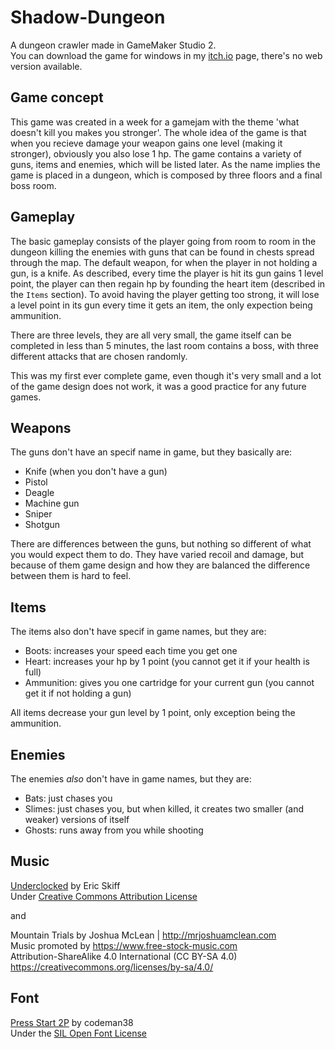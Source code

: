 # Shadow-Dungeon
A dungeon crawler made in GameMaker Studio 2.<br>
You can download the game for windows in my [itch.io](https://guimica.itch.io/shadow-dungeon) page, there's no web version available.

## Game concept
This game was created in a week for a gamejam with the theme 'what doesn't kill you makes you stronger'.
The whole idea of the game is that when you recieve damage your weapon gains one level (making it stronger),
obviously you also lose 1 hp. The game contains a variety of guns, items and enemies, which will be listed later.
As the name implies the game is placed in a dungeon, which is composed by three floors and a final boss room.

## Gameplay
The basic gameplay consists of the player going from room to room in the dungeon killing the enemies with guns that can
be found in chests spread through the map. The default weapon, for when the player in not holding a gun, is a knife.
As described, every time the player is hit its gun gains 1 level point, the player can then regain hp by founding the heart item
(described in the `Items` section). To avoid having the player getting too strong, it will lose a level point 
in its gun every time it gets an item, the only expection being ammunition.

There are three levels, they are all very small, the game itself can be completed in less than 5 minutes,
the last room contains a boss, with three different attacks that are chosen randomly.

This was my first ever complete game, even though it's very small and a lot of the game design does not work,
it was a good practice for any future games.

## Weapons
The guns don't have an specif name in game, but they basically are:
- Knife (when you don't have a gun)
- Pistol
- Deagle
- Machine gun
- Sniper
- Shotgun

There are differences between the guns, but nothing so different of what you would expect them to do.
They have varied recoil and damage, but because of them game design and how they are balanced the difference between them is hard to feel.

## Items
The items also don't have specif in game names, but they are:
- Boots: increases your speed each time you get one
- Heart: increases your hp by 1 point (you cannot get it if your health is full)
- Ammunition: gives you one cartridge for your current gun (you cannot get it if not holding a gun)

All items decrease your gun level by 1 point, only exception being the ammunition.

## Enemies
The enemies _also_ don't have in game names, but they are:
- Bats: just chases you
- Slimes: just chases you, but when killed, it creates two smaller (and weaker) versions of itself
- Ghosts: runs away from you while shooting

## Music
[Underclocked](https://freemusicarchive.org/music/Eric_Skiff/Resistor_Anthems/eric_skiff_-_02_-_underclocked_underunderclocked_mix) by Eric Skiff<br>
Under [Creative Commons Attribution License](https://creativecommons.org/licenses/by/3.0/legalcode)

and

Mountain Trials by Joshua McLean | http://mrjoshuamclean.com<br>
Music promoted by https://www.free-stock-music.com<br>
Attribution-ShareAlike 4.0 International (CC BY-SA 4.0)<br>
https://creativecommons.org/licenses/by-sa/4.0/<br>

## Font
[Press Start 2P](https://www.dafont.com/pt/press-start-2p.font) by codeman38<br>
Under the [SIL Open Font License](https://scripts.sil.org/cms/scripts/page.php?item_id=OFL_web)
